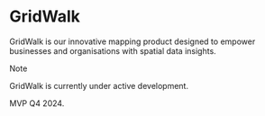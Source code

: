 # GridWalk

GridWalk is our innovative mapping product designed to empower businesses and organisations with spatial data insights.

>[!NOTE]
> GridWalk is currently under active development.
>
> MVP Q4 2024.  
